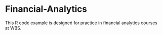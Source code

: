 # Financial-Analytics
This R code example is designed for practice in financial analytics courses at WBS.
